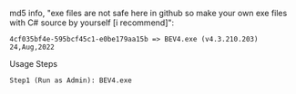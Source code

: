 md5 info, "exe files are not safe here in github so make your own exe files with C# source by yourself [i recommend]":
                            
    4cf035bf4e-595bcf45c1-e0be179aa15b => BEV4.exe (v4.3.210.203) 24,Aug,2022
    

Usage Steps

    Step1 (Run as Admin): BEV4.exe  

   
